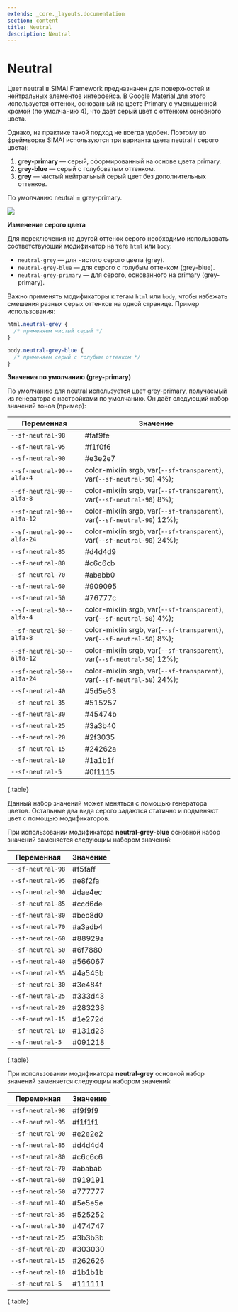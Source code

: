 ```yaml
---
extends: _core._layouts.documentation
section: content
title: Neutral
description: Neutral
---
```


# Neutral

Цвет neutral в SIMAI Framework предназначен для поверхностей и нейтральных элементов интерфейса. В Google Material для
этого используется оттенок, основанный на цвете Primary с уменьшенной хромой (по умолчанию 4), что даёт серый цвет с
оттенком основного цвета.

Однако, на практике такой подход не всегда удобен. Поэтому во фреймворке SIMAI используются три варианта цвета neutral (
серого цвета):

1. **grey-primary** — серый, сформированный на основе цвета primary.
2. **grey-blue** — серый с голубоватым оттенком.
3. **grey** — чистый нейтральный серый цвет без дополнительных оттенков.

По умолчанию neutral \= grey-primary.

![][image3]

**Изменение серого цвета**

Для переключения на другой оттенок серого необходимо использовать соответствующий модификатор на теге `html` или `body`:

- `neutral-grey` — для чистого серого цвета (grey).
- `neutral-grey-blue` — для серого с голубым оттенком (grey-blue).
- `neutral-grey-primary` — для серого, основанного на primary (grey-primary).

Важно применять модификаторы к тегам `html` или `body`, чтобы избежать смешения разных серых оттенков на одной странице.
Пример использования:

```css
html.neutral-grey {
  /* применяем чистый серый */
}

body.neutral-grey-blue {
  /* применяем серый с голубым оттенком */
}
```

**Значения по умолчанию (grey-primary)**

По умолчанию для neutral используется цвет grey-primary, получаемый из генератора с настройками по умолчанию. Он даёт
следующий набор значений тонов (пример):

| Переменная                 | Значение                                             |
|----------------------------|--------------------------------------------------------------------------|
| `--sf-neutral-98`          | #faf9fe                                                                  |
| `--sf-neutral-95`          | #f1f0f6                                                                  |
| `--sf-neutral-90`          | #e3e2e7                                                                  |
| `--sf-neutral-90--alfa-4`  | color-mix(in srgb, var(`--sf-transparent`), var(`--sf-neutral-90`) 4%);  |
| `--sf-neutral-90--alfa-8`  | color-mix(in srgb, var(`--sf-transparent`), var(`--sf-neutral-90`) 8%);  |
| `--sf-neutral-90--alfa-12` | color-mix(in srgb, var(`--sf-transparent`), var(`--sf-neutral-90`) 12%); |
| `--sf-neutral-90--alfa-24` | color-mix(in srgb, var(`--sf-transparent`), var(`--sf-neutral-90`) 24%); |
| `--sf-neutral-85`          | #d4d4d9                                                                  |
| `--sf-neutral-80`          | #c6c6cb                                                                  |
| `--sf-neutral-70`          | #ababb0                                                                  |
| `--sf-neutral-60`          | #909095                                                                  |
| `--sf-neutral-50`          | #76777c                                                                  |
| `--sf-neutral-50--alfa-4`  | color-mix(in srgb, var(`--sf-transparent`), var(`--sf-neutral-50`) 4%);  |
| `--sf-neutral-50--alfa-8`  | color-mix(in srgb, var(`--sf-transparent`), var(`--sf-neutral-50`) 8%);  |
| `--sf-neutral-50--alfa-12` | color-mix(in srgb, var(`--sf-transparent`), var(`--sf-neutral-50`) 12%); |
| `--sf-neutral-50--alfa-24` | color-mix(in srgb, var(`--sf-transparent`), var(`--sf-neutral-50`) 24%); |
| `--sf-neutral-40`          | #5d5e63                                                                  |
| `--sf-neutral-35`          | #515257                                                                  |
| `--sf-neutral-30`          | #45474b                                                                  |
| `--sf-neutral-25`          | #3a3b40                                                                  |
| `--sf-neutral-20`          | #2f3035                                                                  |
| `--sf-neutral-15`          | #24262a                                                                  |
| `--sf-neutral-10`          | #1a1b1f                                                                  |
| `--sf-neutral-5`           | #0f1115                                                                  |
{.table}

Данный набор значений может меняться с помощью генератора цветов. Остальные два вида серого задаются статично и
подменяют цвет с помощью модификаторов.

При использовании модификатора **neutral-grey-blue** основной набор значений заменяется следующим набором значений:

| Переменная        | Значение |
|-------------------|----------|
| `--sf-neutral-98` | #f5faff  |
| `--sf-neutral-95` | #e8f2fa  |
| `--sf-neutral-90` | #dae4ec  |
| `--sf-neutral-85` | #ccd6de  |
| `--sf-neutral-80` | #bec8d0  |
| `--sf-neutral-70` | #a3adb4  |
| `--sf-neutral-60` | #88929a  |
| `--sf-neutral-50` | #6f7880  |
| `--sf-neutral-40` | #566067  |
| `--sf-neutral-35` | #4a545b  |
| `--sf-neutral-30` | #3e484f  |
| `--sf-neutral-25` | #333d43  |
| `--sf-neutral-20` | #283238  |
| `--sf-neutral-15` | #1e272d  |
| `--sf-neutral-10` | #131d23  |
| `--sf-neutral-5`  | #091218  |
{.table}

При использовании модификатора **neutral-grey** основной набор значений заменяется следующим набором значений:

| Переменная        | Значение |
|-------------------|----------|
| `--sf-neutral-98` | #f9f9f9  |
| `--sf-neutral-95` | #f1f1f1  |
| `--sf-neutral-90` | #e2e2e2  |
| `--sf-neutral-85` | #d4d4d4  |
| `--sf-neutral-80` | #c6c6c6  |
| `--sf-neutral-70` | #ababab  |
| `--sf-neutral-60` | #919191  |
| `--sf-neutral-50` | #777777  |
| `--sf-neutral-40` | #5e5e5e  |
| `--sf-neutral-35` | #525252  |
| `--sf-neutral-30` | #474747  |
| `--sf-neutral-25` | #3b3b3b  |
| `--sf-neutral-20` | #303030  |
| `--sf-neutral-15` | #262626  |
| `--sf-neutral-10` | #1b1b1b  |
| `--sf-neutral-5`  | #111111  |
{.table}

[image3]: /assets/build/img/b64/1b0bbe09c5de338b.png
